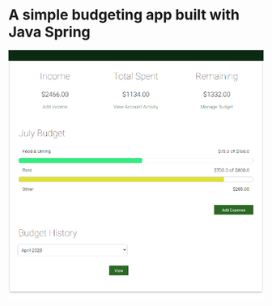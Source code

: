 # A simple budgeting app built with Java Spring


 
![GitHub Logo](https://github.com/mason-wolf/budget-app/blob/master/screenshot_1.PNG)
